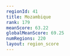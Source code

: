 ```yaml
---
regionId: 41
title: Mozambique
rank: 179
meanScore: 63.22
globalMeanScore: 69.25
numRegions: 220
layout: region_score
---
```

